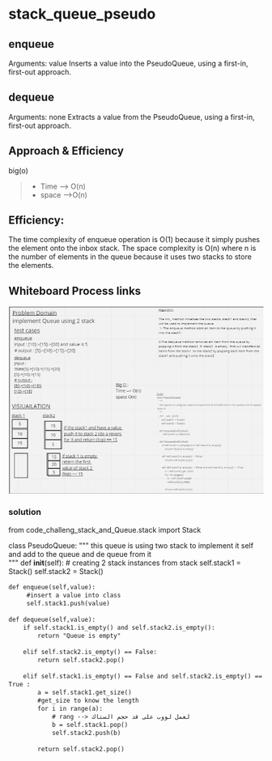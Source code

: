 # stack_queue_pseudo 

## enqueue
Arguments: value
Inserts a value into the PseudoQueue, using a first-in, first-out approach.
## dequeue
Arguments: none
Extracts a value from the PseudoQueue, using a first-in, first-out approach.

## Approach & Efficiency
big(o)
> - Time --> O(n) 
> - space -->O(n)
## Efficiency:
The time complexity of enqueue operation is O(1) because it simply pushes the element onto the inbox stack.
The space complexity is O(n) where n is the number of elements in the queue because it uses two stacks to store the elements.






## Whiteboard Process links
![stack-queue-pseudo](./assest/from%20queue%20to%20stack.png)


### solution 

from code_challeng_stack_and_Queue.stack import Stack

class PseudoQueue:
    """
    this queue is using two stack to implement it self and add to the queue and de queue from it  
    """
    def __init__(self):
        # creating 2 stack instances from stack
       self.stack1 = Stack()
       self.stack2 = Stack()

    def enqueue(self,value):
         #insert a value into class 
         self.stack1.push(value)

    def dequeue(self,value):
        if self.stack1.is_empty() and self.stack2.is_empty():
            return "Queue is empty"
        
        elif self.stack2.is_empty() == False:
            return self.stack2.pop()
        
        elif self.stack1.is_empty() == False and self.stack2.is_empty() == True :
            a = self.stack1.get_size()
            #get_size to know the length
            for i in range(a):
                # rang --> لعمل لووب على قد حجم الستاك 
                b = self.stack1.pop()
                self.stack2.push(b)

            return self.stack2.pop()
        
        
       

            
